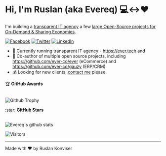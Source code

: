 # Hi, I'm Ruslan (aka Evereq) :computer:<->:heart:

I'm building a [transparent IT agency](https://ever.tech) a few [large Open-Source projects for On-Demand & Sharing Economies](https://github.com/ever-co).

[![Facebook](https://img.shields.io/badge/facebook-%231877F2.svg?&style=for-the-badge&logo=facebook&logoColor=white)](https://facebook.com/evereq) 
[![Twitter](https://img.shields.io/badge/twitter-%231DA1F2.svg?&style=for-the-badge&logo=twitter&logoColor=white)](https://twitter.com/evereq) 
[![LinkedIn](https://img.shields.io/badge/linkedin-%230077B5.svg?&style=for-the-badge&logo=linkedin&logoColor=white)](https://linkedin.com/in/evereq)

- :muscle: Currently running transparent IT agency - https://ever.tech and 
- :gift_heart: Co-author of multiple open source projects, including https://github.com/ever-co/ever (eCommerce) and https://github.com/ever-co/gauzy (ERP/CRM)
- :moneybag: Looking for new clients, [contact me](mailto:ever@ever.tech) please.

<summary>&#127942 <b>GitHub Awards</b></summary><br/>

![Github Trophy](https://github-profile-trophy.vercel.app/?username=evereq)

<summary>:star: <b>GitHub Stars</b></summary><br/>

![Evereq's github stats](https://github-readme-stats.vercel.app/api?username=evereq&show_icons=true&title_color=fff&icon_color=79ff97&text_color=9f9f9f&bg_color=151515)

![Visitors](https://visitor-badge.laobi.icu/badge?page_id=evereq)

---
Made with ❤️ by Ruslan Konviser
